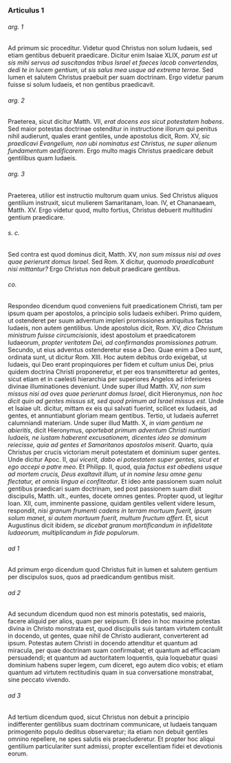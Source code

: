 ### Articulus 1

###### arg. 1
Ad primum sic proceditur. Videtur quod Christus non solum Iudaeis, sed etiam gentibus debuerit praedicare. Dicitur enim Isaiae XLIX, *parum est ut sis mihi servus ad suscitandas tribus Israel et faeces Iacob convertendas, dedi te in lucem gentium, ut sis salus mea usque ad extrema terrae*. Sed lumen et salutem Christus praebuit per suam doctrinam. Ergo videtur parum fuisse si solum Iudaeis, et non gentibus praedicavit.

###### arg. 2
Praeterea, sicut dicitur Matth. VII, *erat docens eos sicut potestatem habens*. Sed maior potestas doctrinae ostenditur in instructione illorum qui penitus nihil audierunt, quales erant gentiles, unde apostolus dicit, Rom. XV, *sic praedicavi Evangelium, non ubi nominatus est Christus, ne super alienum fundamentum aedificarem*. Ergo multo magis Christus praedicare debuit gentilibus quam Iudaeis.

###### arg. 3
Praeterea, utilior est instructio multorum quam unius. Sed Christus aliquos gentilium instruxit, sicut mulierem Samaritanam, Ioan. IV, et Chananaeam, Matth. XV. Ergo videtur quod, multo fortius, Christus debuerit multitudini gentium praedicare.

###### s. c.
Sed contra est quod dominus dicit, Matth. XV, *non sum missus nisi ad oves quae perierunt domus Israel*. Sed Rom. X dicitur, *quomodo praedicabunt nisi mittantur?* Ergo Christus non debuit praedicare gentibus.

###### co.
Respondeo dicendum quod conveniens fuit praedicationem Christi, tam per ipsum quam per apostolos, a principio solis Iudaeis exhiberi. Primo quidem, ut ostenderet per suum adventum impleri promissiones antiquitus factas Iudaeis, non autem gentilibus. Unde apostolus dicit, Rom. XV, *dico Christum ministrum fuisse circumcisionis*, idest apostolum et praedicatorem Iudaeorum, *propter veritatem Dei, ad confirmandas promissiones patrum*. Secundo, ut eius adventus ostenderetur esse a Deo. Quae enim a Deo sunt, ordinata sunt, ut dicitur Rom. XIII. Hoc autem debitus ordo exigebat, ut Iudaeis, qui Deo erant propinquiores per fidem et cultum unius Dei, prius quidem doctrina Christi proponeretur, et per eos transmitteretur ad gentes, sicut etiam et in caelesti hierarchia per superiores Angelos ad inferiores divinae illuminationes deveniunt. Unde super illud Matth. XV, *non sum missus nisi ad oves quae perierunt domus Israel*, dicit Hieronymus, *non hoc dicit quin ad gentes missus sit, sed quod primum ad Israel missus est*. Unde et Isaiae ult. dicitur, mittam ex eis qui salvati fuerint, scilicet ex Iudaeis, ad gentes, et annuntiabunt gloriam meam gentibus. Tertio, ut Iudaeis auferret calumniandi materiam. Unde super illud Matth. X, *in viam gentium ne abieritis*, dicit Hieronymus, *oportebat primum adventum Christi nuntiari Iudaeis, ne iustam haberent excusationem, dicentes ideo se dominum reiecisse, quia ad gentes et Samaritanos apostolos miserit*. Quarto, quia Christus per crucis victoriam meruit potestatem et dominium super gentes. Unde dicitur Apoc. II, *qui vicerit, dabo ei potestatem super gentes, sicut et ego accepi a patre meo*. Et Philipp. II, quod, quia *factus est obediens usque ad mortem crucis, Deus exaltavit illum, ut in nomine Iesu omne genu flectatur, et omnis lingua ei confiteatur*. Et ideo ante passionem suam noluit gentibus praedicari suam doctrinam, sed post passionem suam dixit discipulis, Matth. ult., euntes, docete omnes gentes. Propter quod, ut legitur Ioan. XII, cum, imminente passione, quidam gentiles vellent videre Iesum, respondit, *nisi granum frumenti cadens in terram mortuum fuerit, ipsum solum manet, si autem mortuum fuerit, multum fructum affert*. Et, sicut Augustinus dicit ibidem, *se dicebat granum mortificandum in infidelitate Iudaeorum, multiplicandum in fide populorum*.

###### ad 1
Ad primum ergo dicendum quod Christus fuit in lumen et salutem gentium per discipulos suos, quos ad praedicandum gentibus misit.

###### ad 2
Ad secundum dicendum quod non est minoris potestatis, sed maioris, facere aliquid per alios, quam per seipsum. Et ideo in hoc maxime potestas divina in Christo monstrata est, quod discipulis suis tantam virtutem contulit in docendo, ut gentes, quae nihil de Christo audierant, converterent ad ipsum. Potestas autem Christi in docendo attenditur et quantum ad miracula, per quae doctrinam suam confirmabat; et quantum ad efficaciam persuadendi; et quantum ad auctoritatem loquentis, quia loquebatur quasi dominium habens super legem, cum diceret, ego autem dico vobis; et etiam quantum ad virtutem rectitudinis quam in sua conversatione monstrabat, sine peccato vivendo.

###### ad 3
Ad tertium dicendum quod, sicut Christus non debuit a principio indifferenter gentilibus suam doctrinam communicare, ut Iudaeis tanquam primogenito populo deditus observaretur; ita etiam non debuit gentiles omnino repellere, ne spes salutis eis praecluderetur. Et propter hoc aliqui gentilium particulariter sunt admissi, propter excellentiam fidei et devotionis eorum.

